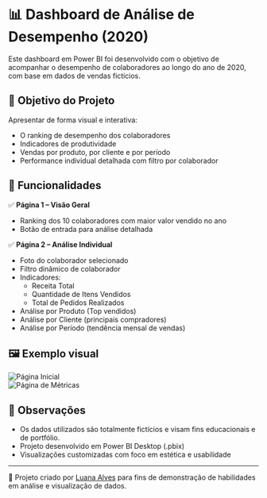 # 📊 Dashboard de Análise de Desempenho (2020)

Este dashboard em Power BI foi desenvolvido com o objetivo de acompanhar o desempenho de colaboradores ao longo do ano de 2020, com base em dados de vendas fictícios.

## 🎯 Objetivo do Projeto

Apresentar de forma visual e interativa:
- O ranking de desempenho dos colaboradores
- Indicadores de produtividade
- Vendas por produto, por cliente e por período
- Performance individual detalhada com filtro por colaborador

## 🧩 Funcionalidades

✅ **Página 1 – Visão Geral**
- Ranking dos 10 colaboradores com maior valor vendido no ano
- Botão de entrada para análise detalhada

✅ **Página 2 – Análise Individual**
- Foto do colaborador selecionado
- Filtro dinâmico de colaborador
- Indicadores:
  - Receita Total
  - Quantidade de Itens Vendidos
  - Total de Pedidos Realizados
- Análise por Produto (Top vendidos)
- Análise por Cliente (principais compradores)
- Análise por Período (tendência mensal de vendas)

## 🖼️ Exemplo visual

![Página Inicial](./Detalhes%20Análise%20Desempenho.png)  
![Página de Métricas](./Detalhes%20Análise%20Desempenho2.png)

## 📌 Observações

- Os dados utilizados são totalmente fictícios e visam fins educacionais e de portfólio.
- Projeto desenvolvido em Power BI Desktop (.pbix)
- Visualizações customizadas com foco em estética e usabilidade

---

🔗 Projeto criado por [Luana Alves](https://github.com/Luaninhadejulho) para fins de demonstração de habilidades em análise e visualização de dados.
